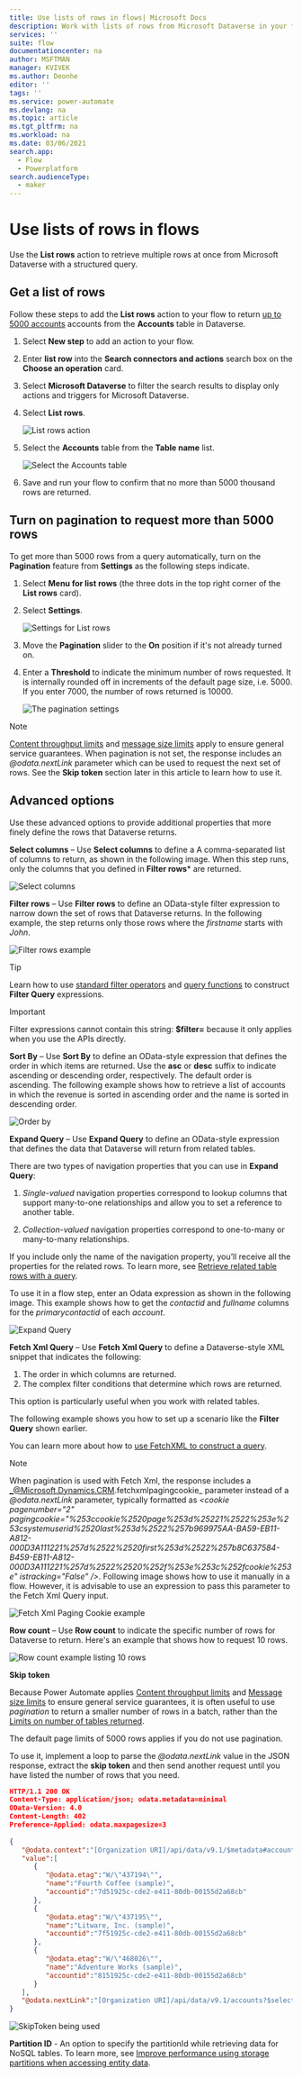```yaml
---
title: Use lists of rows in flows| Microsoft Docs
description: Work with lists of rows from Microsoft Dataverse in your flows.
services: ''
suite: flow
documentationcenter: na
author: MSFTMAN
manager: KVIVEK
ms.author: Deonhe
editor: ''
tags: ''
ms.service: power-automate
ms.devlang: na
ms.topic: article
ms.tgt_pltfrm: na
ms.workload: na
ms.date: 03/06/2021
search.app: 
  - Flow
  - Powerplatform
search.audienceType: 
  - maker
---
```


# Use lists of rows in flows

Use the **List rows** action to retrieve multiple rows at once from Microsoft Dataverse with a structured query.


## Get a list of rows

Follow these steps to add the **List rows** action to your flow to return [up to 5000 accounts](https://docs.microsoft.com/powerapps/developer/common-data-service/webapi/query-data-web-api#limits-on-number-of-entities-returned) accounts from the **Accounts** table in Dataverse.

1. Select **New step** to add an action to your flow.
1. Enter **list row** into the **Search connectors and actions** search box on the **Choose an operation** card.
1. Select **Microsoft Dataverse** to filter the search results to display only actions and triggers for Microsoft Dataverse.
1. Select **List rows**.

   ![List rows action](../media/list-rows/list-rows-action.png)

1. Select the **Accounts** table from the **Table name** list.

   ![Select the Accounts table](../media/list-rows/select-accounts.png)

1. Save and run your flow to confirm that no more than 5000 thousand rows are returned.


## Turn on pagination to request more than 5000 rows

To get more than 5000 rows from a query automatically, turn on the **Pagination** feature from **Settings** as the following steps indicate.

1. Select **Menu for list rows** (the three dots in the top right corner of the **List rows** card).

1. Select **Settings**.

      ![Settings for List rows](../media/list-rows/select-settings.png)

1. Move the **Pagination** slider to the **On** position if it's not already turned on.

1. Enter a **Threshold** to indicate the minimum number of rows requested. It is internally rounded off in increments of the default page size, i.e. 5000. If you enter 7000, the number of rows returned is 10000.

   ![The pagination settings](../media/list-rows/pagination-settings.png)

>[!NOTE]
>[Content throughput limits](https://docs.microsoft.com/power-automate/limits-and-config#content-throughput-limits) and [message size limits](https://docs.microsoft.com/power-automate/limits-and-config#message-size) apply to ensure general service guarantees. When pagination is not set, the response includes an _@odata.nextLink_ parameter which can be used to request the next set of rows. See the **Skip token** section later in this article to learn how to use it.


## Advanced options

<!-- 1. Follow the steps in the [Get a list of rows](#get-a-list-of-rows) and the [Turn on pagination](#turn-on-pagination) sections earlier in this article.

1. Expand **Show advanced options**.
   
   ![Advanced options](../media/list-rows/show-advanced-options.png) -->


Use these advanced options to provide additional properties that more finely define the rows that Dataverse returns.


**Select columns** – Use **Select columns** to define a A comma-separated list of columns to return, as shown in the following image. When this step runs, only the columns that you defined in **Filter rows*** are returned.

![Select columns](../media/list-rows/select-columns.png)


**Filter rows** – Use **Filter rows** to define an OData-style filter expression to narrow down the set of rows that Dataverse returns. In the following example, the step returns only those rows where the *firstname* starts with *John*.

![Filter rows example](../media/list-rows/filter-rows.png)


>[!TIP]
>Learn how to use [standard filter operators](https://docs.microsoft.com/powerapps/developer/common-data-service/webapi/query-data-web-api#standard-filter-operators) and [query functions](https://docs.microsoft.com/powerapps/developer/common-data-service/webapi/query-data-web-api#standard-query-functions) 
to construct **Filter Query** expressions. 

>[!IMPORTANT]
>Filter expressions cannot contain this string: **\$filter=** because it only applies when you use the APIs directly.


**Sort By** – Use **Sort By** to define an OData-style expression that defines the order in which items are returned. Use the **asc** or **desc** suffix to indicate ascending or descending order, respectively. The default order is ascending. The following example shows how to retrieve a list of accounts in which the revenue is sorted in ascending order and the name is sorted in descending order.

![Order by](../media/list-rows/sort-by.png)


**Expand Query** – Use **Expand Query** to define an OData-style expression that defines the data that Dataverse will return from related tables. 

<!--todo: I am not sure how talk about navigation properties is related here-->
There are two types of navigation properties that you can use in **Expand Query**:

   1. *Single-valued* navigation properties correspond to lookup columns that support many-to-one relationships and allow you to set a reference to another table.

   1. *Collection-valued* navigation properties correspond to one-to-many or many-to-many relationships.

If you include only the name of the navigation property, you’ll receive all the properties for the related rows. To learn more, see [Retrieve related table rows with a query](https://docs.microsoft.com/powerapps/developer/common-data-service/webapi/retrieve-related-tables-query).

To use it in a flow step, enter an Odata expression as shown in the following image. This example shows how to get the *contactid* and *fullname* columns for the *primarycontactid* of each *account*.

![Expand Query](../media/list-rows/expand-query.png)


**Fetch Xml Query** – Use **Fetch Xml Query** to define a Dataverse-style XML snippet that indicates the following:
   1. The order in which columns are returned.
   1. The complex filter conditions that determine which rows are returned.
   
This option is particularly useful when you work with related tables. 

The following example shows you how to set up a scenario like the **Filter Query** shown earlier. 

<!--todo - image needs to be updated-->
<!-- ![Fetch XML query](../media/list-rows/84cbba9918d8717347ca64d7764279bb.png) -->

You can learn more about how to [use FetchXML to construct a query](https://docs.microsoft.com/powerapps/developer/common-data-service/use-fetchxml-construct-query).

>[!NOTE]
When pagination is used with Fetch Xml, the response includes a _@Microsoft.Dynamics.CRM.fetchxmlpagingcookie_ parameter instead of a _@odata.nextLink_ parameter, typically formatted as _<cookie pagenumber=\"2\" pagingcookie=\"%253ccookie%2520page%253d%25221%2522%253e%253csystemuserid%2520last%253d%2522%257b969975AA-BA59-EB11-A812-000D3A111221%257d%2522%2520first%253d%2522%257b8C637584-B459-EB11-A812-000D3A111221%257d%2522%2520%252f%253e%253c%252fcookie%253e\" istracking=\"False\" />_. Following image shows how to use it manually in a flow. However, it is advisable to use an expression to pass this parameter to the Fetch Xml Query input.

![Fetch Xml Paging Cookie example](../media/list-rows/fetch-xml-paging-cookie.png)


**Row count** – Use **Row count** to indicate the specific number of rows for Dataverse to return. Here's an example that shows how to request 10 rows.

![Row count example listing 10 rows](../media/list-rows/row-count.png)


**Skip token**

<!--todo This section doesn't feel totally relevant to skip token-->

Because Power Automate applies [Content throughput limits](https://docs.microsoft.com/power-automate/limits-and-config#content-throughput-limits) and [Message size limits](https://docs.microsoft.com/power-automate/limits-and-config#message-size) to ensure general service guarantees, it is often useful to use *pagination* to return a smaller number of rows in a batch, rather than the [Limits on number of tables returned](https://docs.microsoft.com/powerapps/developer/common-data-service/webapi/query-data-web-api#limits-on-number-of-entities-returned).

The default page limits of 5000 rows applies if you do not use pagination.

<!--todo: what is "it"?-->
To use it, implement a loop to parse the *\@odata.nextLink* value in the JSON response, extract the **skip token** and then send another request until you have listed the number of rows that you need.


```json
HTTP/1.1 200 OK  
Content-Type: application/json; odata.metadata=minimal  
OData-Version: 4.0  
Content-Length: 402  
Preference-Applied: odata.maxpagesize=3  
  
{  
   "@odata.context":"[Organization URI]/api/data/v9.1/$metadata#accounts(name)",
   "value":[  
      {  
         "@odata.etag":"W/\"437194\"",
         "name":"Fourth Coffee (sample)",
         "accountid":"7d51925c-cde2-e411-80db-00155d2a68cb"
      },
      {  
         "@odata.etag":"W/\"437195\"",
         "name":"Litware, Inc. (sample)",
         "accountid":"7f51925c-cde2-e411-80db-00155d2a68cb"
      },
      {  
         "@odata.etag":"W/\"468026\"",
         "name":"Adventure Works (sample)",
         "accountid":"8151925c-cde2-e411-80db-00155d2a68cb"
      }
   ],
   "@odata.nextLink":"[Organization URI]/api/data/v9.1/accounts?$select=name&$skiptoken=%3Ccookie%20pagenumber=%222%22%20pagingcookie=%22%253ccookie%2520page%253d%25221%2522%253e%253caccountid%2520last%253d%2522%257b8151925C-CDE2-E411-80DB-00155D2A68CB%257d%2522%2520first%253d%2522%257b7D51925C-CDE2-E411-80DB-00155D2A68CB%257d%2522%2520%252f%253e%253c%252fcookie%253e%22%20/%3E"
}
```

![SkipToken being used](../media/list-rows/skip-token.png)


**Partition ID** - An option to specify the partitionId while retrieving data for NoSQL tables. To learn more, see [Improve performance using storage partitions when accessing entity data](https://docs.microsoft.com/en-us/powerapps/developer/data-platform/org-service/azure-storage-partitioning-sdk).

